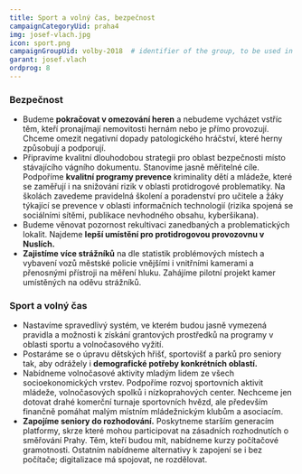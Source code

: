 ```yaml
---
title: Sport a volný čas, bezpečnost
campaignCategoryUid: praha4
img: josef-vlach.jpg
icon: sport.png
campaignGroupUid: volby-2018  # identifier of the group, to be used in program point
garant: josef.vlach
ordprog: 8
---
```

### Bezpečnost
* Budeme **pokračovat v omezování heren** a nebudeme vycházet vstříc těm, kteří pronajímají nemovitosti hernám nebo je přímo provozují. Chceme omezit negativní dopady patologického hráčství, které herny způsobují a podporují.
* Připravíme kvalitní dlouhodobou strategii pro oblast bezpečnosti místo stávajícího vágního dokumentu. Stanovíme jasně měřitelné cíle.
Podpoříme **kvalitní programy prevence** kriminality dětí a mládeže, které se zaměřují i na snižování rizik v oblasti protidrogové problematiky. 
Na školách zavedeme pravidelná školení a poradenství pro učitele a žáky týkající se prevence v oblasti informačních technologií (rizika spojená se sociálními sítěmi, publikace nevhodného obsahu, kyberšikana).
* Budeme věnovat pozornost rekultivaci zanedbaných a problematických lokalit. Najdeme **lepší umístění pro protidrogovou provozovnu v Nuslích.**
* **Zajistíme více strážníků** na dle statistik problémových místech a vybavení vozů městské policie vnějšími i vnitřními kamerami a přenosnými přístroji na měření hluku. Zahájíme pilotní projekt kamer umístěných na oděvu strážníků.


### Sport a volný čas
* Nastavíme spravedlivý systém, ve kterém budou jasně vymezená pravidla a možnosti k získání grantových prostředků na programy v oblasti sportu a volnočasového vyžití.
* Postaráme se o úpravu dětských hřišť, sportovišť a parků pro seniory tak, aby odrážely i **demografické potřeby konkrétních oblastí.** 
* Nabídneme volnočasové aktivity mladým lidem ze všech socioekonomických vrstev. Podpoříme rozvoj sportovních aktivit mládeže, volnočasových spolků i nízkoprahových center. Nechceme jen dotovat drahé komerční turnaje sportovních hvězd, ale především finančně pomáhat malým místním mládežnickým klubům a asociacím.
* **Zapojíme seniory do rozhodování.** Poskytneme starším generacím platformy, skrze které mohou participovat na zásadních rozhodnutích o směřování Prahy. Těm, kteří budou mít, nabídneme kurzy počítačové gramotnosti. Ostatním nabídneme alternativy k zapojení se i bez počítače; digitalizace má spojovat, ne rozdělovat.

